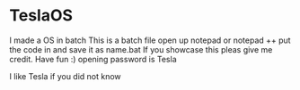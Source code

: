 # TeslaOS
I made a OS in batch
This is a batch file open up notepad or notepad ++ put the code in and save it as name.bat
If you showcase this pleas give me credit.
Have fun :)
opening password is Tesla

I like Tesla if you did not know
